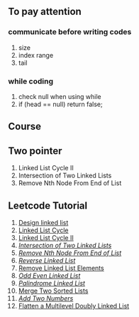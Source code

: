 ## To pay attention 
### communicate before writing codes
1. size
2. index range
3. tail

### while coding
1. check null when using while
2. if (head == null) return false;

## Course

## Two pointer
1. Linked List Cycle II
2. Intersection of Two Linked Lists
3. Remove Nth Node From End of List

## Leetcode Tutorial
1. [Design linked list](https://leetcode.com/problems/design-linked-list/)
2. [Linked List Cycle](https://leetcode.com/problems/linked-list-cycle/)
3. [Linked List Cycle II](https://leetcode.com/problems/linked-list-cycle-ii/solution/)
4. *[Intersection of Two Linked Lists](https://leetcode.com/problems/intersection-of-two-linked-lists/)*
5. *[Remove Nth Node From End of List](https://leetcode.com/problems/remove-nth-node-from-end-of-list/)*
6. *[Reverse Linked List](https://leetcode.com/problems/reverse-linked-list/)*
7. [Remove Linked List Elements](https://leetcode.com/problems/remove-linked-list-elements/)
8. *[Odd Even Linked List](https://leetcode.com/problems/odd-even-linked-list/)*
9. *[Palindrome Linked List](https://leetcode.com/problems/palindrome-linked-list/)*
10. [Merge Two Sorted Lists](https://leetcode.com/problems/merge-two-sorted-lists/)
11. *[Add Two Numbers](https://leetcode.com/problems/add-two-numbers/)*
12. [Flatten a Multilevel Doubly Linked List](https://leetcode.com/problems/flatten-a-multilevel-doubly-linked-list/)